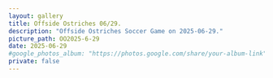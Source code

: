 ```yaml
---
layout: gallery
title: Offside Ostriches 06/29.
description: "Offside Ostriches Soccer Game on 2025-06-29."
picture_path: OO2025-6-29
date: 2025-06-29
#google_photos_album: "https://photos.google.com/share/your-album-link"
private: false
---
```

